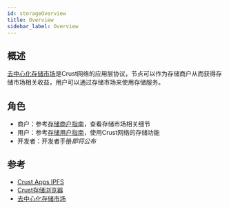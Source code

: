 ```yaml
---
id: storageOverview
title: Overview
sidebar_label: Overview
---
```


## 概述
[去中心化存储市场](DSM.md)是Crust网络的应用层协议，节点可以作为存储商户从而获得存储市场相关收益，用户可以通过存储市场来使用存储服务。

## 角色

- 商户：参考[存储商户指南](merchantGuidance.md)，查看存储市场相关细节
- 用户：参考[存储用户指南](storageUserGuide.md)，使用Crust网络的存储功能
- 开发者：开发者手册*即将公布*

## 参考

- [Crust Apps IPFS](https://apps.crust.network/#/storage)
- [Crust存储浏览器](https://splorer.crust.network)
- [去中心化存储市场](DSM.md)

